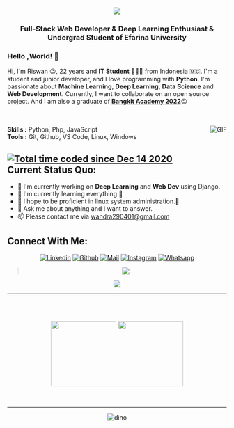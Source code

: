 <h1 align="center">
  <a href="https://sunguoqi.com/">
    <img src="https://readme-typing-svg.demolab.com?lines=Fransiskus Riswan;Indra Simbolon!&center=true&size=27">
  </a>
</h1>
<h3 align="center">Full-Stack Web Developer<span color="blue"> & </span>Deep Learning Enthusiast <span color="blue"> & </span> Undergrad Student of Efarina University</h3>

### Hello ,World! 👋

Hi, I'm Riswan 😉, 22 years and **IT Student** 👨🏻‍💻 from Indonesia 🇲🇨. I'm a student and junior developer, and I love programming with **Python**. I'm passionate about **Machine Learning**, **Deep Learning**, **Data Science** and **Web Development**. Currently, I want to collaborate on an open source project. And I am also a graduate of <a href='https://drive.google.com/file/d/1kTuqTDPsrqYYO4eAO--z8RpGMjCoLmLB/view?usp=drive_link'>**Bangkit Academy 2022**</a>😉
</br>
</br>
</br>

<img align="right" alt="GIF" src="https://media.giphy.com/media/iIqmM5tTjmpOB9mpbn/giphy.gif"/>


**Skills :** Python, Php, JavaScript
</br>
**Tools :** Git, Github, VS Code, Linux, Windows

<a href="https://wakatime.com/@04eb5b5a-63a9-400c-8e11-d6fe06d2cf50"><img src="https://wakatime.com/badge/user/04eb5b5a-63a9-400c-8e11-d6fe06d2cf50.svg" alt="Total time coded since Dec 14 2020" /></a>
<br>
**Current Status Quo:**
----

* 🔭 I'm currently working on **Deep Learning** and **Web Dev** using Django.
* 🌱 I'm currently learning everything.🤣
* 🤔 I hope to be proficient in linux system administration.🐧
* 💬 Ask me about anything and I want to answer.
* 📫 Please contact me via wandra290401@gmail.com



<h2 align="left">Connect With Me:</h2>

<div align=center>

[![Linkedin](https://img.shields.io/badge/LinkedIn-0077B5?style=for-the-badge&logo=linkedin&logoColor=white)](https://www.linkedin.com/in/wan29/)
[![Github](https://img.shields.io/badge/GitHub-100000?style=for-the-badge&logo=github&logoColor=white)](https://github.com/riswan29)
[![Mail](https://img.shields.io/badge/Gmail-D14836?style=for-the-badge&logo=gmail&logoColor=white)](mailto:wandra290401@gmail.com)
[![Instagram](https://img.shields.io/badge/Instagram-E4405F?style=for-the-badge&logo=instagram&logoColor=white)](https://www.instagram.com/fris.wann/)
[![Whatsapp](https://img.shields.io/badge/Whatsapp-11c61f?style=for-the-badge&logo=whatsapp&logoColor=white)](https://api.whatsapp.com/send/?phone=%2B6287823618886&text&type=phone_number&app_absent=0)

</div>

><div align="center"><img src="https://quotes-github-readme.vercel.app/api?type=horizontal&theme=dark"></div>
<div align="center"><img src="https://cdn.jsdelivr.net/gh/sun0225SUN/photos/images/202110311924844.png" /></div>

-----


 <br>
 <br>
 <p align="center">
  <img height="150" src="https://github-readme-stats.vercel.app/api/top-langs/?username=riswan29&layout=compact&hide=html&theme=dracula"/>


  <img height="150" src="https://github-readme-stats.vercel.app/api?username=riswan29&count_private=true&show_icons=true&theme=dracula&include_all_commits=true"/>
  </P><br>




----------------

<div align=center>

![dino](https://gitee.com/skykeyjoker/PicCloud/raw/master/img/dino.gif)

</div>
